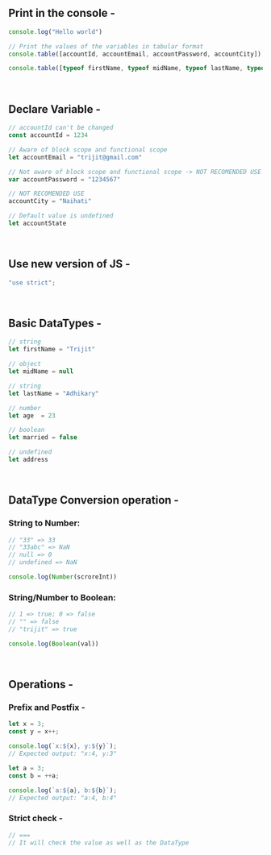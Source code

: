 ## Print in the console -

```javaScript
console.log("Hello world")

// Print the values of the variables in tabular format
console.table([accountId, accountEmail, accountPassword, accountCity])

console.table([typeof firstName, typeof midName, typeof lastName, typeof age, typeof married, typeof address])
```

<br>

## Declare Variable -
```javaScript
// accountId can't be changed
const accountId = 1234

// Aware of block scope and functional scope
let accountEmail = "trijit@gmail.com"

// Not aware of block scope and functional scope -> NOT RECOMENDED USE
var accountPassword = "1234567"

// NOT RECOMENDED USE
accountCity = "Naihati"

// Default value is undefined
let accountState
```

<br>

## Use new version of JS -
```javaScript
"use strict";
```

<br>

## Basic DataTypes -

```javaScript
// string
let firstName = "Trijit"

// object
let midName = null

// string
let lastName = "Adhikary"

// number
let age  = 23

// boolean
let married = false

// undefined
let address
```

<br>

## DataType Conversion operation -
### String to Number:

```javaScript
// "33" => 33
// "33abc" => NaN
// null => 0
// undefined => NaN

console.log(Number(scroreInt))
```

### String/Number to Boolean:

```javaScript
// 1 => true; 0 => false
// "" => false
// "trijit" => true

console.log(Boolean(val))
```

<br>

## Operations -
### Prefix and Postfix -

```javaScript
let x = 3;
const y = x++;

console.log(`x:${x}, y:${y}`);
// Expected output: "x:4, y:3"

let a = 3;
const b = ++a;

console.log(`a:${a}, b:${b}`);
// Expected output: "a:4, b:4"
```

### Strict check -

```javaScript
// ===
// It will check the value as well as the DataType
```